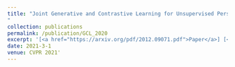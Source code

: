```yaml
---
title: "Joint Generative and Contrastive Learning for Unsupervised Person Re-identification
"
collection: publications
permalink: /publication/GCL_2020
excerpt: '[<a href="https://arxiv.org/pdf/2012.09071.pdf">Paper</a>] [<a href="https://github.com/chenhao2345/GCL">Code</a>]'
date: 2021-3-1
venue: CVPR 2021'
---
```


